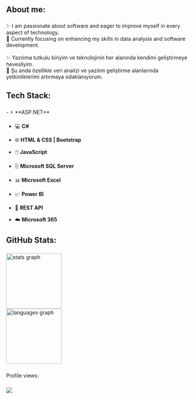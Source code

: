 <h2 align="left">About me:</h2>

###

<p align="left">
✨ I am passionate about software and eager to improve myself in every aspect of technology.<br>
🎯 Currently focusing on enhancing my skills in data analysis and software development.<br><br>
✨ Yazılıma tutkulu biriyim ve teknolojinin her alanında kendimi geliştirmeye hevesliyim.<br>
🎯 Şu anda özellikle veri analizi ve yazılım geliştirme alanlarında yetkinliklerimi artırmaya odaklanıyorum.
</p>


###

<h2 align="left">Tech Stack:</h2>

###

<div align="left">
- ⚡ **ASP.NET**  
  
- 💻 **C#**
  
- 🌐 **HTML & CSS | Bootstrap**
  
- 🖱️ **JavaScript**
  
- 🗄️ **Microsoft SQL Server**
  
- 📊 **Microsoft Excel**
  
- 📈 **Power BI**
  
- 🔗 **REST API**
  
- ☁️ **Microsoft 365**
  
</div>

###

<h2 align="left">GitHub Stats:</h2>

###

<div align="left">
  <img src="https://github-readme-stats.vercel.app/api?username=lzuzi&hide_title=false&hide_rank=false&show_icons=true&include_all_commits=true&count_private=true&disable_animations=false&theme=dracula&locale=en&hide_border=false&order=1" height="150" alt="stats graph" /> <br>
  <img src="https://github-readme-stats.vercel.app/api/top-langs?username=lzuzi&locale=en&hide_title=false&layout=compact&card_width=320&langs_count=5&theme=dracula&hide_border=false&order=2" height="150" alt="languages graph" /> <br>
</div>

###

<p align="left">Profile views:</p>

###

<img align="left" src="https://profile-counter.glitch.me/lzuzi/count.svg?"  />

###
